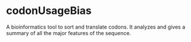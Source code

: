# codonUsageBias
A bioinformatics tool to sort and translate codons. It analyzes and gives a summary of all the major features of the sequence.
